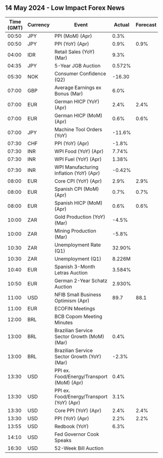## 14 May 2024 - Low Impact Forex News

| Time (GMT) | Currency | Event | Actual | Forecast | Previous |
|------|----------|-------|--------|----------|----------|
| 00:50 | JPY | PPI (MoM) (Apr) | 0.3% |  | 0.2% |
| 00:50 | JPY | PPI (YoY) (Apr) | 0.9% | 0.9% | 0.9% |
| 04:00 | IDR | Retail Sales (YoY) (Mar) | 9.3% |  | 6.4% |
| 04:35 | JPY | 5-Year JGB Auction | 0.572% |  | 0.404% |
| 05:30 | NOK | Consumer Confidence (Q2) | -16.30 |  | -24.20 |
| 07:00 | GBP | Average Earnings ex Bonus (Mar) | 6.0% |  | 6.0% |
| 07:00 | EUR | German HICP (YoY) (Apr) | 2.4% | 2.4% | 2.3% |
| 07:00 | EUR | German HICP (MoM) (Apr) | 0.6% | 0.6% | 0.6% |
| 07:00 | JPY | Machine Tool Orders (YoY) | -11.6% |  | -8.5% |
| 07:30 | CHF | PPI (YoY) (Apr) | -1.8% |  | -2.1% |
| 07:30 | INR | WPI Food (YoY) (Apr) | 7.74% |  | 6.88% |
| 07:30 | INR | WPI Fuel (YoY) (Apr) | 1.38% |  | -0.77% |
| 07:30 | INR | WPI Manufacturing Inflation (YoY) (Apr) | -0.42% |  | -0.85% |
| 08:00 | EUR | Core CPI (YoY) (Apr) | 2.9% | 2.9% | 3.3% |
| 08:00 | EUR | Spanish CPI (MoM) (Apr) | 0.7% | 0.7% | 0.8% |
| 08:00 | EUR | Spanish HICP (MoM) (Apr) | 0.6% | 0.6% | 1.4% |
| 10:00 | ZAR | Gold Production (YoY) (Mar) | -4.5% |  | -5.0% |
| 10:00 | ZAR | Mining Production (Mar) | -5.8% |  | 10.3% |
| 10:30 | ZAR | Unemployment Rate (Q1) | 32.90% |  | 32.10% |
| 10:30 | ZAR | Unemployment (Q1) | 8.226M |  | 7.895M |
| 10:40 | EUR | Spanish 3-Month Letras Auction | 3.584% |  | 3.597% |
| 10:50 | EUR | German 2-Year Schatz Auction | 2.930% |  | 2.910% |
| 11:00 | USD | NFIB Small Business Optimism (Apr) | 89.7 | 88.1 | 88.5 |
| 11:00 | EUR | ECOFIN Meetings |  |  |  |
| 12:00 | BRL | BCB Copom Meeting Minutes |  |  |  |
| 13:00 | BRL | Brazilian Service Sector Growth (MoM) (Mar) | 0.4% |  | -0.9% |
| 13:00 | BRL | Brazilian Service Sector Growth (YoY) (Mar) | -2.3% |  | 2.4% |
| 13:30 | USD | PPI ex. Food/Energy/Transport (MoM) (Apr) | 0.4% |  | 0.2% |
| 13:30 | USD | PPI ex. Food/Energy/Transport (YoY) (Apr) | 3.1% |  | 2.8% |
| 13:30 | USD | Core PPI (YoY) (Apr) | 2.4% | 2.4% | 2.1% |
| 13:30 | USD | PPI (YoY) (Apr) | 2.2% | 2.2% | 1.8% |
| 13:55 | USD | Redbook (YoY) | 6.3% |  | 6.0% |
| 14:10 | USD | Fed Governor Cook Speaks |  |  |  |
| 16:30 | USD | 52-Week Bill Auction |  |  | 4.915% |
